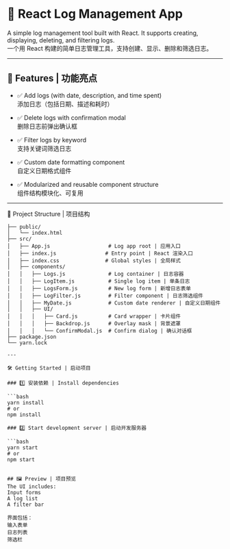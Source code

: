 # 📘 React Log Management App

A simple log management tool built with React. It supports creating, displaying, deleting, and filtering logs.  
一个用 React 构建的简单日志管理工具，支持创建、显示、删除和筛选日志。

---

## 🧩 Features | 功能亮点

- ✅ Add logs (with date, description, and time spent)  
  添加日志（包括日期、描述和耗时）

- ✅ Delete logs with confirmation modal  
  删除日志前弹出确认框

- ✅ Filter logs by keyword  
  支持关键词筛选日志

- ✅ Custom date formatting component  
  自定义日期格式组件

- ✅ Modularized and reusable component structure  
  组件结构模块化、可复用

---

📁 Project Structure | 项目结构

```text
├── public/
│   └── index.html
├── src/
│   ├── App.js                   # Log app root | 应用入口
│   ├── index.js                # Entry point | React 渲染入口
│   ├── index.css               # Global styles | 全局样式
│   ├── components/
│   │   ├── Logs.js              # Log container | 日志容器
│   │   ├── LogItem.js           # Single log item | 单条日志
│   │   ├── LogsForm.js          # New log form | 新增日志表单
│   │   ├── LogFilter.js         # Filter component | 日志筛选组件
│   │   ├── MyDate.js            # Custom date renderer | 自定义日期组件
│   │   ├── UI/
│   │   │   ├── Card.js          # Card wrapper | 卡片组件
│   │   │   ├── Backdrop.js      # Overlay mask | 背景遮罩
│   │   │   └── ConfirmModal.js  # Confirm dialog | 确认对话框
├── package.json
└── yarn.lock

---

🛠️ Getting Started | 启动项目

### 1️⃣ 安装依赖 | Install dependencies

```bash
yarn install
# or
npm install

### 2️⃣ Start development server | 启动开发服务器

```bash
yarn start
# or
npm start


## 🖼️ Preview | 项目预览
The UI includes:
Input forms
A log list
A filter bar

界面包括：
输入表单
日志列表
筛选栏



